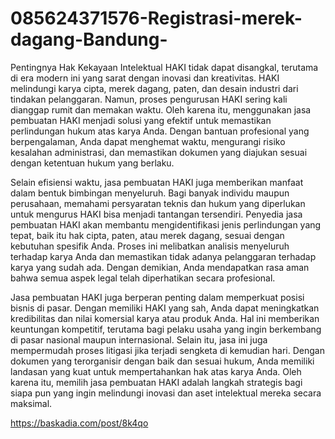 # 085624371576-Registrasi-merek-dagang-Bandung-
Pentingnya Hak Kekayaan Intelektual HAKI tidak dapat disangkal, terutama di era modern ini yang sarat dengan inovasi dan kreativitas. HAKI melindungi karya cipta, merek dagang, paten, dan desain industri dari tindakan pelanggaran. Namun, proses pengurusan HAKI sering kali dianggap rumit dan memakan waktu. Oleh karena itu, menggunakan jasa pembuatan HAKI menjadi solusi yang efektif untuk memastikan perlindungan hukum atas karya Anda. Dengan bantuan profesional yang berpengalaman, Anda dapat menghemat waktu, mengurangi risiko kesalahan administrasi, dan memastikan dokumen yang diajukan sesuai dengan ketentuan hukum yang berlaku.

Selain efisiensi waktu, jasa pembuatan HAKI juga memberikan manfaat dalam bentuk bimbingan menyeluruh. Bagi banyak individu maupun perusahaan, memahami persyaratan teknis dan hukum yang diperlukan untuk mengurus HAKI bisa menjadi tantangan tersendiri. Penyedia jasa pembuatan HAKI akan membantu mengidentifikasi jenis perlindungan yang tepat, baik itu hak cipta, paten, atau merek dagang, sesuai dengan kebutuhan spesifik Anda. Proses ini melibatkan analisis menyeluruh terhadap karya Anda dan memastikan tidak adanya pelanggaran terhadap karya yang sudah ada. Dengan demikian, Anda mendapatkan rasa aman bahwa semua aspek legal telah diperhatikan secara profesional.

Jasa pembuatan HAKI juga berperan penting dalam memperkuat posisi bisnis di pasar. Dengan memiliki HAKI yang sah, Anda dapat meningkatkan kredibilitas dan nilai komersial karya atau produk Anda. Hal ini memberikan keuntungan kompetitif, terutama bagi pelaku usaha yang ingin berkembang di pasar nasional maupun internasional. Selain itu, jasa ini juga mempermudah proses litigasi jika terjadi sengketa di kemudian hari. Dengan dokumen yang terorganisir dengan baik dan sesuai hukum, Anda memiliki landasan yang kuat untuk mempertahankan hak atas karya Anda. Oleh karena itu, memilih jasa pembuatan HAKI adalah langkah strategis bagi siapa pun yang ingin melindungi inovasi dan aset intelektual mereka secara maksimal.

https://baskadia.com/post/8k4qo
